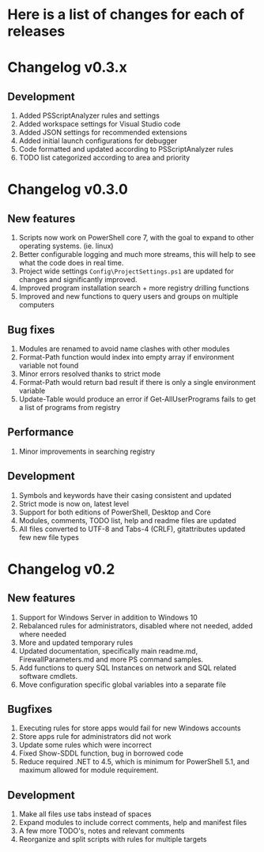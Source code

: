
# Here is a list of changes for each of releases

# Changelog v0.3.x

## Development

1. Added PSScriptAnalyzer rules and settings
2. Added workspace settings for Visual Studio code
3. Added JSON settings for recommended extensions
4. Added initial launch configurations for debugger
5. Code formatted and updated according to PSScriptAnalyzer rules
6. TODO list categorized according to area and priority

# Changelog v0.3.0

## New features

1. Scripts now work on PowerShell core 7, with the goal to expand to other operating systems.
(ie. linux)
2. Better configurable logging and much more streams,
this will help to see what the code does in real time.
3. Project wide settings `Config\ProjectSettings.ps1` are updated for changes and
significantly improved.
4. Improved program installation search + more registry drilling functions
5. Improved and new functions to query users and groups on multiple computers

## Bug fixes

1. Modules are renamed to avoid name clashes with other modules
2. Format-Path function would index into empty array if environment variable not found
3. Minor errors resolved thanks to strict mode
4. Format-Path would return bad result if there is only a single environment variable
5. Update-Table would produce an error if Get-AllUserPrograms fails to get a list of
programs from registry

## Performance

1. Minor improvements in searching registry

## Development

1. Symbols and keywords have their casing consistent and updated
2. Strict mode is now on, latest level
3. Support for both editions of PowerShell, Desktop and Core
4. Modules, comments, TODO list, help and readme files are updated
5. All files converted to UTF-8 and Tabs-4 (CRLF), gitattributes updated few new file types

# Changelog v0.2

## New features

1. Support for Windows Server in addition to Windows 10
2. Rebalanced rules for administrators, disabled where not needed, added where needed
3. More and updated temporary rules
4. Updated documentation, specifically main readme.md,
FirewallParameters.md and more PS command samples.
5. Add functions to query SQL Instances on network and SQL related software cmdlets.
6. Move configuration specific global variables into a separate file

## Bugfixes

1. Executing rules for store apps would fail for new Windows accounts
2. Store apps rule for administrators did not work
3. Update some rules which were incorrect
4. Fixed Show-SDDL function, bug in borrowed code
5. Reduce required .NET to 4.5, which is minimum for PowerShell 5.1,
and maximum allowed for module requirement.

## Development

1. Make all files use tabs instead of spaces
2. Expand modules to include correct comments, help and manifest files
3. A few more TODO's, notes and relevant comments
4. Reorganize and split scripts with rules for multiple targets
